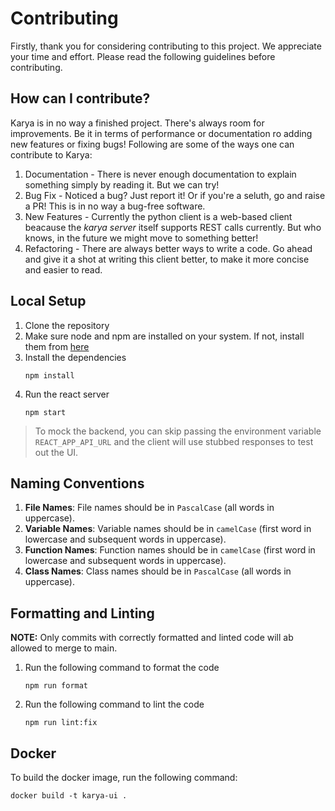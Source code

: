 # Contributing

Firstly, thank you for considering contributing to this project. We appreciate your time and effort. Please read the following guidelines before contributing.

## How can I contribute?

Karya is in no way a finished project. There's always room for improvements. Be it in terms of performance or documentation ro adding new features or fixing bugs! Following are some of the ways one can contribute to Karya:

1. Documentation - There is never enough documentation to explain something simply by reading it. But we can try!
2. Bug Fix - Noticed a bug? Just report it! Or if you're a seluth, go and raise a PR! This is in no way a bug-free software.
3. New Features - Currently the python client is a web-based client beacause the _karya server_ itself supports REST calls currently. But who knows, in the future we might move to something better!
4. Refactoring - There are always better ways to write a code. Go ahead and give it a shot at writing this client better, to make it more concise and easier to read.

## Local Setup

1. Clone the repository
2. Make sure node and npm are installed on your system. If not, install them from [here](https://nodejs.org/en/download/)
2. Install the dependencies
    ```shell
    npm install
    ```
3. Run the react server
    ```shell
    npm start
    ``` 

> To mock the backend, you can skip passing the environment variable `REACT_APP_API_URL` and the client will use stubbed responses to test out the UI.

## Naming Conventions

1. **File Names**: File names should be in `PascalCase` (all words in uppercase).
2. **Variable Names**: Variable names should be in `camelCase` (first word in lowercase and subsequent words in uppercase).
3. **Function Names**: Function names should be in `camelCase` (first word in lowercase and subsequent words in uppercase).
4. **Class Names**: Class names should be in `PascalCase` (all words in uppercase).

## Formatting and Linting

**NOTE:** Only commits with correctly formatted and linted code will ab allowed to merge to main.

1. Run the following command to format the code

    ```shell
    npm run format
    ```
2. Run the following command to lint the code

    ```shell
    npm run lint:fix
    ```

## Docker

To build the docker image, run the following command:

```shell
docker build -t karya-ui .   
```